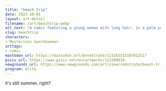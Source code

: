 ```yaml
---
title: "beach trip"
date: 2023-10-01
layout: art-detail
filename: /art/beachtrip.webp
alt_text: "A comic featuring a young woman with long hair, in a pale yellow two piece swimsuit. She has a blue bag on one shoulder.In the first frame, a train is seen with her riding in it. The conductor is saying \"We're about to arrive at our last stop...\"In the second frame, she declares \"I'm finally here! The beach looks nice from here. And I have an excuse to wear this [swimsuit].\"In the third frame, she asks \"Oh! Ice cream! How much?\" and the ice cream man replies: \"Only five gil, ma'am.\"In the fourth frame, she is seen leaving the ice cream stand saying \"Thanks! Now to walk the rest of the way-\" and gets interrupted by someone.In the fifth frame, someone slams into her back, making her lose balance. The man says \"Dude, stop pushing! Oof!\"In the sixth and final frame, she is seen with a bright red face. Yelling, \"Great! This was supposed to be a RELAXING day!\" as her new ice cream fell onto herself. The man who pushed into her says \"Ack! I'm sorry!\"The comic ends with her remarking, \"I guess I could still eat some...\""
slug: beachtrip
characters:
- Mysterious Swordswoman
arttags:
- comic
mastodon_url: https://mastodon.art/@redstrate/111162313187012517
pixiv_url: https://www.pixiv.net/en/artworks/112209810
newgrounds_url: https://www.newgrounds.com/art/view/redstrate/beach-trip
program: Krita
---
```

it's still summer, right?
